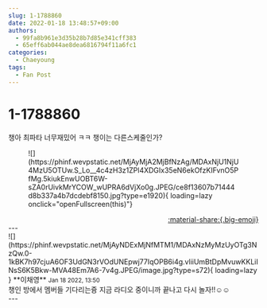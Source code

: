 ```yaml
---
slug: 1-1788860
date: 2022-01-18 13:48:57+09:00
authors:
  - 99fa8b961e3d35b28b7d85e341cff383
  - 65eff6ab044ae8dea6816794f11a6fc1
categories:
  - Chaeyoung
tags:
  - Fan Post
---
```


# 1-1788860

<div class="post-container" markdown="1">
<div class="content-container md-sidebar__scrollwrap" markdown="1">

챙아 최파타 너무재밌어 ㅋㅋ 챙이는 다른스케줄인가?
<figure markdown="1">
![](https://phinf.wevpstatic.net/MjAyMjA2MjBfNzAg/MDAxNjU1NjU4MzU5OTUw.S_Lo__4c4zH3z1ZPl4XDGIx35eN6ekOfzKIFvnO5PfMg.5kiukEnwUOBT6W-sZA0rUivkMrYCOW_wUPRA6dVjXo0g.JPEG/ce8f13607b71444d8b337a4b7dcdebf8150.jpg?type=e1920){ loading=lazy onclick="openFullscreen(this)"}
</figure>


</div>
</div>

<div style="text-align: right;" markdown="1">
<a href="https://weverse.io/fromis9/fanpost/1-1788860" style="text-align: right;">:material-share:{.big-emoji}</a>
</div>
---

<div class="comments-container md-sidebar__scrollwrap" markdown="1">
<div class="comment" markdown="1">
<div class='id-container' markdown="1">
![](https://phinf.wevpstatic.net/MjAyNDExMjNfMTM1/MDAxNzMyMzUyOTg3NzQw.0-1kBK7h97cjuA6OF3UdGN3rVOdUNEpwj77IqOPB6i4g.vliiUmBtDpMvuwKKLiINsS6K5Bkw-MVA48Em7A6-7v4g.JPEG/image.jpg?type=s72){ loading=lazy }
**<span class="artist">이채영</span>** <small>Jan 18 2022, 13:50</small><br>
</div>
<div class='comment-body' markdown="1">
챙인 방에서 멤버들 기다리는즁 지금 라디오 중이니까 끝나고 다시 놀자!!☺️☺️
</div>
</div>
</div>
---
